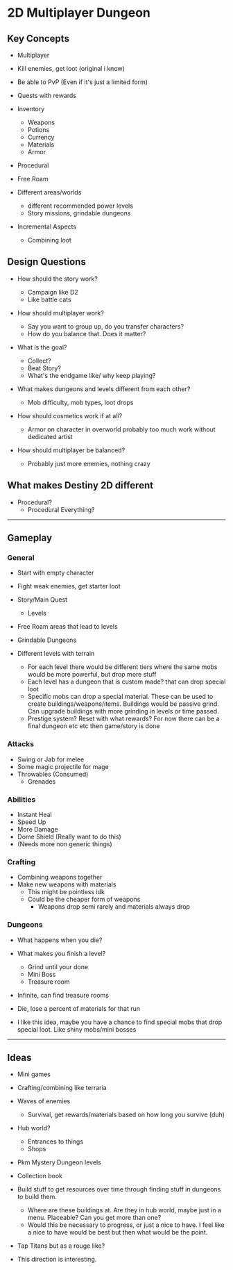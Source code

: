 # 2D Multiplayer Dungeon

## Key Concepts
    
- Multiplayer
- Kill enemies, get loot (original i know)
- Be able to PvP (Even if it's just a limited form)
- Quests with rewards
- Inventory
    - Weapons
    - Potions
    - Currency
    - Materials
    - Armor
- Procedural 
- Free Roam
- Different areas/worlds
    - different recommended power levels
    - Story missions, grindable dungeons

- Incremental Aspects
    - Combining loot

## Design Questions
- How should the story work?
    - Campaign like D2
    - Like battle cats

- How should multiplayer work?
    - Say you want to group up, do you transfer characters?
    - How do you balance that. Does it matter?
 
- What is the goal?
    - Collect?
    - Beat Story?
    - What's the endgame like/ why keep playing?
    
- What makes dungeons and levels different from each other?
    - Mob difficulty, mob types, loot drops

- How should cosmetics work if at all?
    - Armor on character in overworld probably too much work without dedicated artist

- How should multiplayer be balanced?
    - Probably just more enemies, nothing crazy
    

## What makes Destiny 2D different
- Procedural?
    - Procedural Everything?

---

## Gameplay 

### General
- Start with empty character
- Fight weak enemies, get starter loot
- Story/Main Quest
    - Levels
- Free Roam areas that lead to levels
- Grindable Dungeons

- Different levels with terrain
    - For each level there would be different tiers where the same mobs would be more powerful, but drop more stuff
    - Each level has a dungeon that is custom made? that can drop special loot
    - Specific mobs can drop a special material. These can be used to create buildings/weapons/items. Buildings would be passive grind. Can upgrade buildings with more grinding in levels or time passed. 
    - Prestige system? Reset with what rewards? For now there can be a final dungeon etc etc then game/story is done

### Attacks
- Swing or Jab for melee
- Some magic projectile for mage
- Throwables (Consumed)
    - Grenades

### Abilities 
- Instant Heal
- Speed Up
- More Damage
- Dome Shield (Really want to do this)
- (Needs more non generic things)


### Crafting
- Combining weapons together
- Make new weapons with materials
    - This might be pointless idk 
    - Could be the cheaper form of weapons
        - Weapons drop semi rarely and materials always drop


### Dungeons
- What happens when you die?
- What makes you finish a level?
    - Grind until your done
    - Mini Boss
    - Treasure room

- Infinite, can find treasure rooms
- Die, lose a percent of materials for that run
- I like this idea, maybe you have a chance to find special mobs that drop special loot. Like shiny mobs/mini bosses

---

## Ideas

- Mini games
- Crafting/combining like terraria
- Waves of enemies
    - Survival, get rewards/materials based on how long you survive (duh)

- Hub world?
    - Entrances to things
    - Shops

- Pkm Mystery Dungeon levels

- Collection book

- Build stuff to get resources over time through finding stuff in dungeons to build them.
    - Where are these buildings at. Are they in hub world, maybe just in a menu. Placeable? Can you get more than one?
    - Would this be necessary to progress, or just a nice to have. I feel like a nice to have would be best but then what would be the point. 

- Tap Titans but as a rouge like?
 - This direction is interesting. 

